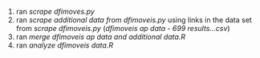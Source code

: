 
1. ran *scrape dfimoves.py*
2. ran *scrape additional data from dfimoveis.py* using links in the data set from *scrape dfimoveis.py* (*dfimoveis ap data - 699 results...csv*)
3. ran *merge dfimoveis ap data and additional data.R*
4. ran *analyze dfimoveis data.R*
